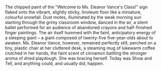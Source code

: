 The chipped paint of the "Welcome to Ms. Eleanor Vance's Class!" sign flaked onto the vibrant, slightly sticky, linoleum floor like a miniature, colourful snowfall.  Dust motes, illuminated by the weak morning sun slanting through the grimy classroom window, danced in the air, a silent ballet performed for an audience of abandoned crayons and half-finished finger paintings.  The air itself hummed with the faint, anticipatory energy of a sleeping giant – a giant composed of twenty-five five-year-olds about to awaken.  Ms. Eleanor Vance, however, remained perfectly still, perched on a tiny, plastic chair at her cluttered desk, a steaming mug of lukewarm coffee clutched in her hands, the faint scent of cinnamon battling the stronger aroma of dried playdough.  She was bracing herself.  Today was Show and Tell, and anything could, and usually did, happen.

